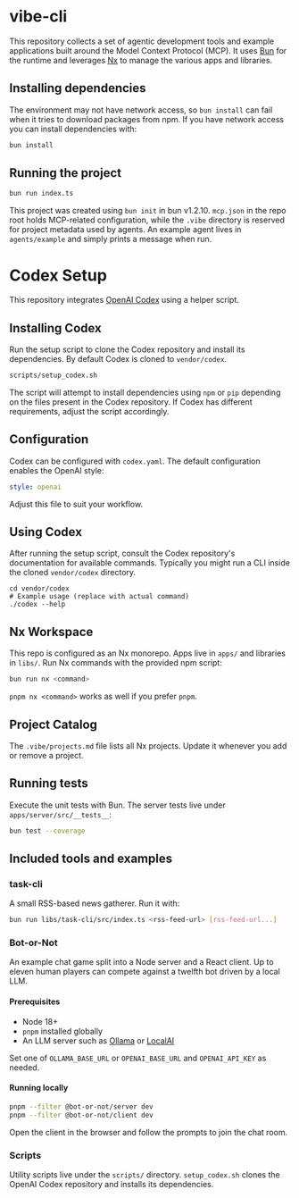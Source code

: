 # vibe-cli

This repository collects a set of agentic development tools and example
applications built around the Model Context Protocol (MCP). It uses
[Bun](https://bun.sh) for the runtime and leverages [Nx](https://nx.dev) to
manage the various apps and libraries.

## Installing dependencies

The environment may not have network access, so `bun install` can fail when
it tries to download packages from npm. If you have network access you can
install dependencies with:


```bash
bun install
```

## Running the project


```bash
bun run index.ts
```

This project was created using `bun init` in bun v1.2.10.
`mcp.json` in the repo root holds MCP-related configuration, while the `.vibe`
directory is reserved for project metadata used by agents. An example agent lives
in `agents/example` and simply prints a message when run.

# Codex Setup

This repository integrates [OpenAI Codex](https://github.com/openai/codex) using a helper script.

## Installing Codex

Run the setup script to clone the Codex repository and install its dependencies. By default
Codex is cloned to `vendor/codex`.

```bash
scripts/setup_codex.sh
```

The script will attempt to install dependencies using `npm` or `pip` depending on the files
present in the Codex repository. If Codex has different requirements, adjust the script
accordingly.

## Configuration

Codex can be configured with `codex.yaml`. The default configuration enables the OpenAI style:

```yaml
style: openai
```

Adjust this file to suit your workflow.

## Using Codex

After running the setup script, consult the Codex repository's documentation for available
commands. Typically you might run a CLI inside the cloned `vendor/codex` directory.

```
cd vendor/codex
# Example usage (replace with actual command)
./codex --help
```

## Nx Workspace

This repo is configured as an Nx monorepo. Apps live in `apps/` and libraries in `libs/`.
Run Nx commands with the provided npm script:

```bash
bun run nx <command>
```

`pnpm nx <command>` works as well if you prefer `pnpm`.

## Project Catalog

The `.vibe/projects.md` file lists all Nx projects. Update it whenever you add or remove a project.

## Running tests

Execute the unit tests with Bun. The server tests live under
`apps/server/src/__tests__`:

```bash
bun test --coverage
```

## Included tools and examples

### task-cli

A small RSS-based news gatherer.
Run it with:

```bash
bun run libs/task-cli/src/index.ts <rss-feed-url> [rss-feed-url...]
```

### Bot-or-Not

An example chat game split into a Node server and a React client. Up to eleven
human players can compete against a twelfth bot driven by a local LLM.

#### Prerequisites
* Node 18+
* `pnpm` installed globally
* An LLM server such as [Ollama](https://github.com/jmorganca/ollama) or [LocalAI](https://github.com/go-skynet/LocalAI)

Set one of `OLLAMA_BASE_URL` or `OPENAI_BASE_URL` and `OPENAI_API_KEY` as
needed.

#### Running locally

```bash
pnpm --filter @bot-or-not/server dev
pnpm --filter @bot-or-not/client dev
```

Open the client in the browser and follow the prompts to join the chat room.

### Scripts

Utility scripts live under the `scripts/` directory. `setup_codex.sh` clones the
OpenAI Codex repository and installs its dependencies.
